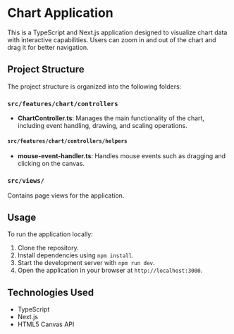 # Chart Application

This is a TypeScript and Next.js application designed to visualize chart data with interactive capabilities. Users can zoom in and out of the chart and drag it for better navigation.

## Project Structure

The project structure is organized into the following folders:

### `src/features/chart/controllers`

- **ChartController.ts**: Manages the main functionality of the chart, including event handling, drawing, and scaling operations.

#### `src/features/chart/controllers/helpers`

- **mouse-event-handler.ts**: Handles mouse events such as dragging and clicking on the canvas.

### `src/views/`

Contains page views for the application.

## Usage

To run the application locally:

1. Clone the repository.
2. Install dependencies using `npm install`.
3. Start the development server with `npm run dev`.
4. Open the application in your browser at `http://localhost:3000`.

## Technologies Used

- TypeScript
- Next.js
- HTML5 Canvas API